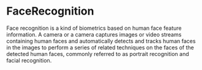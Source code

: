 # FaceRecognition
Face recognition is a kind of biometrics based on human face feature information. A camera or a camera captures images or video streams containing human faces and automatically detects and tracks human faces in the images to perform a series of related techniques on the faces of the detected human faces, commonly referred to as portrait recognition and facial recognition.
